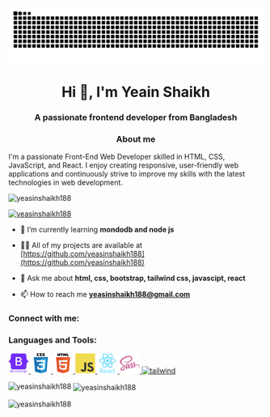 ![I am Front end Web developer](https://raw.githubusercontent.com/shahradelahi/shahradelahi/output/github-contribution-grid-snake.svg#gh-light-mode-only)

<h1 align="center">Hi 👋, I'm Yeain Shaikh</h1>
<h3 align="center">A passionate frontend developer from Bangladesh</h3>
<h3 align="center">About me</h3>
<p>I'm a passionate Front-End Web Developer skilled in HTML, CSS, JavaScript, and React. I enjoy creating responsive, user-friendly web applications and continuously strive to improve my skills with the latest technologies in web development.</p>

<p align="left"> <img src="https://komarev.com/ghpvc/?username=yeasinshaikh188&label=Profile%20views&color=0e75b6&style=flat" alt="yeasinshaikh188" /> </p>

<p align="left"> <a href="https://github.com/ryo-ma/github-profile-trophy"><img src="https://github-profile-trophy.vercel.app/?username=yeasinshaikh188" alt="yeasinshaikh188" /></a> </p>

- 🌱 I’m currently learning **mondodb and node js**

- 👨‍💻 All of my projects are available at [https://github.com/yeasinshaikh188](https://github.com/yeasinshaikh188)

- 💬 Ask me about **html, css, bootstrap, tailwind css, javascipt, react**

- 📫 How to reach me **yeasinshaikh188@gmail.com**

<h3 align="left">Connect with me:</h3>
<p align="left">
</p>

<h3 align="left">Languages and Tools:</h3>
<p align="left"> <a href="https://getbootstrap.com" target="_blank" rel="noreferrer"> <img src="https://raw.githubusercontent.com/devicons/devicon/master/icons/bootstrap/bootstrap-plain-wordmark.svg" alt="bootstrap" width="40" height="40"/> </a> <a href="https://www.w3schools.com/css/" target="_blank" rel="noreferrer"> <img src="https://raw.githubusercontent.com/devicons/devicon/master/icons/css3/css3-original-wordmark.svg" alt="css3" width="40" height="40"/> </a> <a href="https://www.w3.org/html/" target="_blank" rel="noreferrer"> <img src="https://raw.githubusercontent.com/devicons/devicon/master/icons/html5/html5-original-wordmark.svg" alt="html5" width="40" height="40"/> </a> <a href="https://developer.mozilla.org/en-US/docs/Web/JavaScript" target="_blank" rel="noreferrer"> <img src="https://raw.githubusercontent.com/devicons/devicon/master/icons/javascript/javascript-original.svg" alt="javascript" width="40" height="40"/> </a> <a href="https://reactjs.org/" target="_blank" rel="noreferrer"> <img src="https://raw.githubusercontent.com/devicons/devicon/master/icons/react/react-original-wordmark.svg" alt="react" width="40" height="40"/> </a> <a href="https://sass-lang.com" target="_blank" rel="noreferrer"> <img src="https://raw.githubusercontent.com/devicons/devicon/master/icons/sass/sass-original.svg" alt="sass" width="40" height="40"/> </a> <a href="https://tailwindcss.com/" target="_blank" rel="noreferrer"> <img src="https://www.vectorlogo.zone/logos/tailwindcss/tailwindcss-icon.svg" alt="tailwind" width="40" height="40"/> </a> </p>

<p><img align="left" src="https://github-readme-stats.vercel.app/api/top-langs?username=yeasinshaikh188&show_icons=true&locale=en&layout=compact" alt="yeasinshaikh188" /></p>

<p>&nbsp;<img align="center" src="https://github-readme-stats.vercel.app/api?username=yeasinshaikh188&show_icons=true&locale=en" alt="yeasinshaikh188" /></p>

<p><img align="center" src="https://github-readme-streak-stats.herokuapp.com/?user=yeasinshaikh188&" alt="yeasinshaikh188" /></p>
